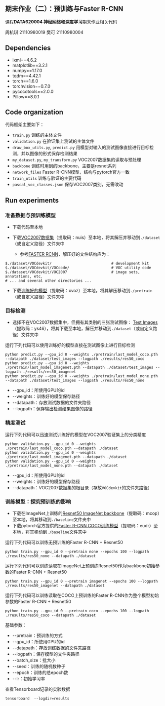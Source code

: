 ## 期末作业（二）：预训练与Faster R-CNN
课程**DATA620004 神经网络和深度学习**期末作业相关代码

周杭琪 21110980019
樊可 21110980004


## Dependencies
* lxml==4.6.2
* matplotlib==3.2.1
* numpy==1.17.0
* tqdm==4.42.1
* torch==1.6.0
* torchvision==0.7.0
* pycocotools==2.0.0
* Pillow==8.0.1

## Code organization
代码框架主要如下：

* `train.py` 训练的主体文件
* `validation.py` 在验证集上测试的主体文件
* `draw_box_utils.py`, `predict.py` 用模型对输入的测试图像直接进行目标检测，并以图像的形式保存检测结果
* `my_dataset.py`, `my_transform.py` VOC2007数据集的读取与预处理
* `backbone` 训练时用到的backbone，主要是resnet系列
* `network_files` Faster R-CNN模型，结构与pytorch官方一致
* `train_utils` 训练与验证的主要代码
* `pascal_voc_classes.json` 保存VOC2007类别，无需改动


## Run experiments
### 准备数据与预训练模型
* 下载代码至本地 

* 下载[VOC2007数据集](https://pan.baidu.com/s/1EM81nuQESEak9fdD-K3MeQ)（提取码：nuis）至本地，将其解压并移动到`./dataset`（或自定义路径）文件夹中
    * 参考[FASTER RCNN](https://github.com/rbgirshick/py-faster-rcnn#beyond-the-demo-installation-for-training-and-testing-models)，解压好的文件结构应为：
```
$./dataset/VOCdevkit/                           # development kit
$./dataset/VOCdevkit/VOCcode/                   # VOC utility code
$./dataset/VOCdevkit/VOC2007                    # image sets, annotations, etc.
# ... and several other directories ...
```
* 下载[训练好的模型](https://pan.baidu.com/s/1bVFftXGZIWxc-ZjE0zhP9w)（提取码：xvoz）至本地，将其解压移动到`./pretrain`（或自定义路径）文件夹中

### 目标检测
* 选择不在VOC2007数据集中，但拥有其类别的三张测试图像： [Test Images](https://pan.baidu.com/s/1qdi8z6gTiALvh7SF-_dgqg)（提取码：ys46），将其下载至本地，解压并移动到`./dataset`（或自定义路径）文件夹中

运行下列代码可以使用训练好的模型直接在测试图像上进行目标检测
```
python predict.py --gpu_id 0 --weights ./pretrain/last_model_coco.pth --datapath ./dataset/test_images --logpath ./results/res50_coco
python predict.py --gpu_id 0 --weights ./pretrain/last_model_imagenet.pth --datapath ./dataset/test_images --logpath ./results/res50_imagenet
python predict.py --gpu_id 0 --weights ./pretrain/last_model_none.pth --datapath ./dataset/test_images --logpath ./results/res50_none
```
* --gpu_id：所使用GPU的id
* --weights：训练好的模型保存路径
* --datapath：存放测试数据的文件夹路径
* --logpath：保存输出检测结果图像的路径

### 精度测试
运行下列代码可以迅速测试训练好的模型在VOC2007验证集上的分类精度
```
python validation.py --gpu_id 0 --weights ./pretrain/last_model_coco.pth --datapath ./dataset
python validation.py --gpu_id 0 --weights ./pretrain/last_model_imagenet.pth --datapath ./dataset
python validation.py --gpu_id 0 --weights ./pretrain/last_model_none.pth --datapath ./dataset
```
* --gpu_id：所使用GPU的id
* --weights：训练好的模型保存路径
* --datapath：VOC2007数据集的根目录（存放`VOCdevkit`的文件夹路径）


### 训练模型：探究预训练的影响
* 下载在ImageNet上训练的[Resnet50 ImageNet backbone](https://pan.baidu.com/s/1yNgqPNF1T28y9TL6qOCYHw)（提取码：mcop）至本地，将其移动到`./baseline`文件夹中
* 下载pytorch官方提供的[Faster R-CNN COCO训练模型](https://pan.baidu.com/s/1Z6dbTA02mODOtDyIdaa-7A)（提取码：eudr）至本地，将其移动到`./baseline`文件夹中

运行下列代码可以训练无预训练的Faster R-CNN + Resnet50
```
python train.py --gpu_id 0 --pretrain none --epochs 100 --logpath ./results/res50_none --datapath ./dataset
```
运行下列代码可以训练读取在ImageNet上预训练Resnet50作为backbone初始参数的Faster R-CNN + Resnet50
```
python train.py --gpu_id 0 --pretrain imagenet --epochs 100 --logpath ./results/res50_imagenet --datapath ./dataset
```
运行下列代码可以训练读取在COCO上预训练的Faster R-CNN作为整个模型初始参数的Faster R-CNN + Resnet50
```
python train.py --gpu_id 0 --pretrain coco --epochs 100 --logpath ./results/res50_coco --datapath ./dataset
```
基础参数：
* --pretrain：预训练的方式
* --gpu_id：所使用GPU的id
* --datapath：存放训练数据的文件夹路径
* --logpath：保存模型的文件夹路径
* --batch_size：批大小
* --seed：训练的随机数种子
* --epoch：训练的总epoch数
* --lr：初始学习率

查看Tensorboard记录的实验数据
```
tensorboard  --logdir=results
```



